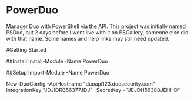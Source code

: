 # PowerDuo
Manager Duo with PowerShell via the API.
This project was initially named PSDuo, but 2 days before I went live with it on PSGallery, someone else did with that name. Some names and help links may still need updated.

#Getting Started

##Install
Install-Module -Name PowerDuo

##Setup
Import-Module -Name PowerDuo

New-DuoConfig -ApiHostname "duoapi123.duosecurity.com" -IntegrationKey "JDJIDRB56377JDJ" -SecretKey - "JEJDH56388JEHHD"
